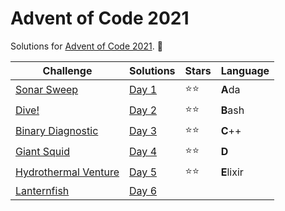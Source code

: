 # Advent of Code 2021

Solutions for [Advent of Code 2021](https://adventofcode.com/2021). 🎅

| Challenge                                                   | Solutions        | Stars | Language   |
|-------------------------------------------------------------|------------------|-------|------------|
| [Sonar Sweep](https://adventofcode.com/2021/day/1)          | [Day 1](Day%201) | ⭐⭐    | **A**da    |
| [Dive!](https://adventofcode.com/2021/day/2)                | [Day 2](Day%202) | ⭐⭐    | **B**ash   |
| [Binary Diagnostic](https://adventofcode.com/2021/day/3)    | [Day 3](Day%203) | ⭐⭐    | **C**++    |
| [Giant Squid](https://adventofcode.com/2021/day/4)          | [Day 4](Day%204) | ⭐⭐    | **D**      |
| [Hydrothermal Venture](https://adventofcode.com/2021/day/5) | [Day 5](Day%205) | ⭐⭐    | **E**lixir |
| [Lanternfish](https://adventofcode.com/2021/day/6)          | [Day 6](Day%206) |       |            |


